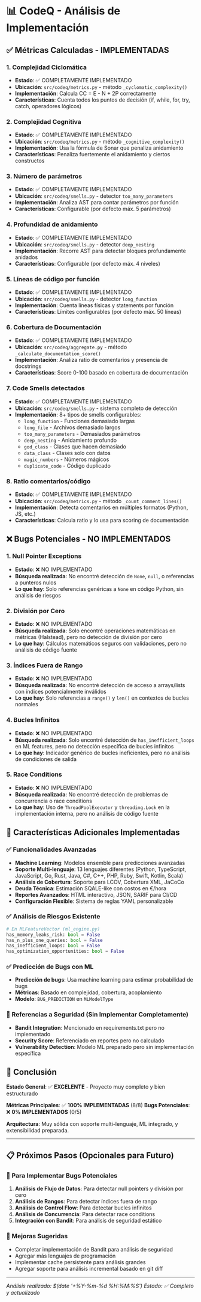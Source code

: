 # 📊 CodeQ - Análisis de Implementación

## ✅ Métricas Calculadas - IMPLEMENTADAS

### 1. Complejidad Ciclomática
- **Estado**: ✅ COMPLETAMENTE IMPLEMENTADO
- **Ubicación**: `src/codeq/metrics.py` - método `_cyclomatic_complexity()`
- **Implementación**: Calcula CC = E - N + 2P correctamente
- **Características**: Cuenta todos los puntos de decisión (if, while, for, try, catch, operadores lógicos)

### 2. Complejidad Cognitiva
- **Estado**: ✅ COMPLETAMENTE IMPLEMENTADO
- **Ubicación**: `src/codeq/metrics.py` - método `_cognitive_complexity()`
- **Implementación**: Usa la fórmula de Sonar que penaliza anidamiento
- **Características**: Penaliza fuertemente el anidamiento y ciertos constructos

### 3. Número de parámetros
- **Estado**: ✅ COMPLETAMENTE IMPLEMENTADO
- **Ubicación**: `src/codeq/smells.py` - detector `too_many_parameters`
- **Implementación**: Analiza AST para contar parámetros por función
- **Características**: Configurable (por defecto máx. 5 parámetros)

### 4. Profundidad de anidamiento
- **Estado**: ✅ COMPLETAMENTE IMPLEMENTADO
- **Ubicación**: `src/codeq/smells.py` - detector `deep_nesting`
- **Implementación**: Recorre AST para detectar bloques profundamente anidados
- **Características**: Configurable (por defecto máx. 4 niveles)

### 5. Líneas de código por función
- **Estado**: ✅ COMPLETAMENTE IMPLEMENTADO
- **Ubicación**: `src/codeq/smells.py` - detector `long_function`
- **Implementación**: Cuenta líneas físicas y statements por función
- **Características**: Límites configurables (por defecto máx. 50 líneas)

### 6. Cobertura de Documentación
- **Estado**: ✅ COMPLETAMENTE IMPLEMENTADO
- **Ubicación**: `src/codeq/aggregate.py` - método `_calculate_documentation_score()`
- **Implementación**: Analiza ratio de comentarios y presencia de docstrings
- **Características**: Score 0-100 basado en cobertura de documentación

### 7. Code Smells detectados
- **Estado**: ✅ COMPLETAMENTE IMPLEMENTADO
- **Ubicación**: `src/codeq/smells.py` - sistema completo de detección
- **Implementación**: 8+ tipos de smells configurables:
  - `long_function` - Funciones demasiado largas
  - `long_file` - Archivos demasiado largos
  - `too_many_parameters` - Demasiados parámetros
  - `deep_nesting` - Anidamiento profundo
  - `god_class` - Clases que hacen demasiado
  - `data_class` - Clases solo con datos
  - `magic_numbers` - Números mágicos
  - `duplicate_code` - Código duplicado

### 8. Ratio comentarios/código
- **Estado**: ✅ COMPLETAMENTE IMPLEMENTADO
- **Ubicación**: `src/codeq/metrics.py` - método `_count_comment_lines()`
- **Implementación**: Detecta comentarios en múltiples formatos (Python, JS, etc.)
- **Características**: Calcula ratio y lo usa para scoring de documentación

## ❌ Bugs Potenciales - NO IMPLEMENTADOS

### 1. Null Pointer Exceptions
- **Estado**: ❌ NO IMPLEMENTADO
- **Búsqueda realizada**: No encontré detección de `None`, `null`, o referencias a punteros nulos
- **Lo que hay**: Solo referencias genéricas a `None` en código Python, sin análisis de riesgos

### 2. División por Cero
- **Estado**: ❌ NO IMPLEMENTADO
- **Búsqueda realizada**: Solo encontré operaciones matemáticas en métricas (Halstead), pero no detección de división por cero
- **Lo que hay**: Cálculos matemáticos seguros con validaciones, pero no análisis de código fuente

### 3. Índices Fuera de Rango
- **Estado**: ❌ NO IMPLEMENTADO
- **Búsqueda realizada**: No encontré detección de acceso a arrays/lists con índices potencialmente inválidos
- **Lo que hay**: Solo referencias a `range()` y `len()` en contextos de bucles normales

### 4. Bucles Infinitos
- **Estado**: ❌ NO IMPLEMENTADO
- **Búsqueda realizada**: Solo encontré detección de `has_inefficient_loops` en ML features, pero no detección específica de bucles infinitos
- **Lo que hay**: Indicador genérico de bucles ineficientes, pero no análisis de condiciones de salida

### 5. Race Conditions
- **Estado**: ❌ NO IMPLEMENTADO
- **Búsqueda realizada**: No encontré detección de problemas de concurrencia o race conditions
- **Lo que hay**: Uso de `ThreadPoolExecutor` y `threading.Lock` en la implementación interna, pero no análisis de código fuente

## 🔧 Características Adicionales Implementadas

### ✅ Funcionalidades Avanzadas
- **Machine Learning**: Modelos ensemble para predicciones avanzadas
- **Soporte Multi-lenguaje**: 13 lenguajes diferentes (Python, TypeScript, JavaScript, Go, Rust, Java, C#, C++, PHP, Ruby, Swift, Kotlin, Scala)
- **Análisis de Cobertura**: Soporte para LCOV, Cobertura XML, JaCoCo
- **Deuda Técnica**: Estimación SQALE-like con costos en €/hora
- **Reportes Avanzados**: HTML interactivo, JSON, SARIF para CI/CD
- **Configuración Flexible**: Sistema de reglas YAML personalizable

### ✅ Análisis de Riesgos Existente
```python
# En MLFeatureVector (ml_engine.py)
has_memory_leaks_risk: bool = False
has_n_plus_one_queries: bool = False
has_inefficient_loops: bool = False
has_optimization_opportunities: bool = False
```

### ✅ Predicción de Bugs con ML
- **Predicción de bugs**: Usa machine learning para estimar probabilidad de bugs
- **Métricas**: Basado en complejidad, cobertura, acoplamiento
- **Modelo**: `BUG_PREDICTION` en `MLModelType`

### 📝 Referencias a Seguridad (Sin Implementar Completamente)
- **Bandit Integration**: Mencionado en requirements.txt pero no implementado
- **Security Score**: Referenciado en reportes pero no calculado
- **Vulnerability Detection**: Modelo ML preparado pero sin implementación específica

## 🎯 Conclusión

**Estado General**: ✅ **EXCELENTE** - Proyecto muy completo y bien estructurado

**Métricas Principales**: ✅ **100% IMPLEMENTADAS** (8/8)
**Bugs Potenciales**: ❌ **0% IMPLEMENTADOS** (0/5)

**Arquitectura**: Muy sólida con soporte multi-lenguaje, ML integrado, y extensibilidad preparada.

---

## 📋 Próximos Pasos (Opcionales para Futuro)

### 🔄 Para Implementar Bugs Potenciales
1. **Análisis de Flujo de Datos**: Para detectar null pointers y división por cero
2. **Análisis de Rangos**: Para detectar índices fuera de rango
3. **Análisis de Control Flow**: Para detectar bucles infinitos
4. **Análisis de Concurrencia**: Para detectar race conditions
5. **Integración con Bandit**: Para análisis de seguridad estático

### 🔧 Mejoras Sugeridas
- Completar implementación de Bandit para análisis de seguridad
- Agregar más lenguajes de programación
- Implementar cache persistente para análisis grandes
- Agregar soporte para análisis incremental basado en git diff

---
*Análisis realizado: $(date '+%Y-%m-%d %H:%M:%S')*
*Estado: ✅ Completo y actualizado*
